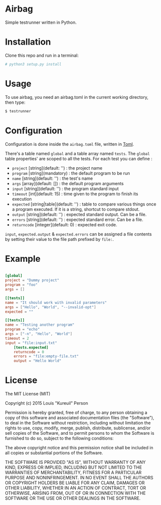 # Airbag

Simple testrunner written in Python.

# Installation

Clone this repo and run in a terminal:

```bash
# python3 setup.py install
```

# Usage

To use airbag, you need an airbag.toml in the current working directory, then type:

```bash
$ testrunner
```

# Configuration

Configuration is done inside the `airbag.toml` file, written in [Toml](http://github.com/toml-lang/toml).

There's a table named `global` and a table array named `tests`. The `global` table properties' are scoped to all the tests. For each test you can define :

- `project` [string]\(default: '') : the project name
- `program` [string]\(mandatory) : the default program to be run
- `name` [string]\(default: '') : the test's name
- `args` [array]\(default: []) : the default program arguments
- `input` [string]\(default: '') : the program standard input
- `timeout` [int]\(default: 15) : time given to the program to finish its execution
- `expected` [string|table]\(default: '') : table to compare various things once a program executed. If it is a string, shortcut to compare stdout.
 - `output` [string]\(default: '') : expected standard output. Can be a file.
 - `errors` [string]\(default: '') : expected standard error. Can be a file.
 - `returncode` [integer]\(default: 0) : expected exit code.

`input`, `expected.output` & `expected.errors` can be assigned a file contents by setting their value to the file path prefixed by `file:`.

# Example

```toml

[global]
project = "Dummy project"
program = "foo"
args = []

[[tests]]
name = "It should work with invalid parameters"
args = ["Hello", "World", "--invalid-opt"]
expected = ""

[[tests]]
name = "Testing another program"
program = "echo"
args = ["-n", "Hello", "World"]
timeout = 2
input = "file:input.txt"
    [tests.expected]
    returncode = 0
    errors = "file:empty-file.txt"
    output = "Hello World"

```

# License

The MIT License (MIT)

Copyright (c) 2015 Louis "Kureuil" Person

Permission is hereby granted, free of charge, to any person obtaining a copy
of this software and associated documentation files (the "Software"), to deal
in the Software without restriction, including without limitation the rights
to use, copy, modify, merge, publish, distribute, sublicense, and/or sell
copies of the Software, and to permit persons to whom the Software is
furnished to do so, subject to the following conditions:

The above copyright notice and this permission notice shall be included in all
copies or substantial portions of the Software.

THE SOFTWARE IS PROVIDED "AS IS", WITHOUT WARRANTY OF ANY KIND, EXPRESS OR
IMPLIED, INCLUDING BUT NOT LIMITED TO THE WARRANTIES OF MERCHANTABILITY,
FITNESS FOR A PARTICULAR PURPOSE AND NONINFRINGEMENT. IN NO EVENT SHALL THE
AUTHORS OR COPYRIGHT HOLDERS BE LIABLE FOR ANY CLAIM, DAMAGES OR OTHER
LIABILITY, WHETHER IN AN ACTION OF CONTRACT, TORT OR OTHERWISE, ARISING FROM,
OUT OF OR IN CONNECTION WITH THE SOFTWARE OR THE USE OR OTHER DEALINGS IN THE
SOFTWARE.
